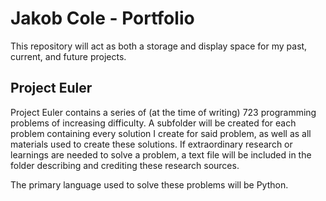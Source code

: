 <h1>Jakob Cole - Portfolio</h1>

<p> This repository will act as both a storage and display space for my past, current, and future projects.



<h2> Project Euler</h2>

<p>Project Euler contains a series of (at the time of writing) 723 programming problems of increasing difficulty. A subfolder will be created for each problem containing every solution I create for said problem, as well as all materials used to create these solutions. If extraordinary research or learnings are needed to solve a problem, a text file will be included in the folder describing and crediting these research sources.</p>

<p>The primary language used to solve these problems will be Python.</p>